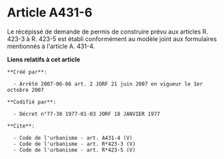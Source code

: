 # Article A431-6

Le récépissé de demande de permis de construire prévu aux articles R. 423-3 à R. 423-5 est établi conformément au modèle
joint aux formulaires mentionnés à l'article A. 431-4.

**Liens relatifs à cet article**

	**Créé par**:

	  - Arrêté 2007-06-06 art. 2 JORF 21 juin 2007 en vigueur le 1er octobre 2007

	**Codifié par**:

	  - Décret n°77-38 1977-01-03 JORF 18 JANVIER 1977

	**Cite**:

	  - Code de l'urbanisme - art. A431-4 (V)
	  - Code de l'urbanisme - art. R*423-3 (V)
	  - Code de l'urbanisme - art. R*423-5 (V)
